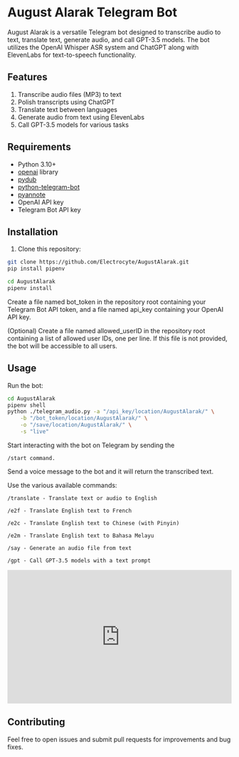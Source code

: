 # August Alarak Telegram Bot

August Alarak is a versatile Telegram bot designed to transcribe audio to text, translate text, generate audio, and call GPT-3.5 models. The bot utilizes the OpenAI Whisper ASR system and ChatGPT along with ElevenLabs for text-to-speech functionality.

## Features

1. Transcribe audio files (MP3) to text
2. Polish transcripts using ChatGPT
3. Translate text between languages
4. Generate audio from text using ElevenLabs
5. Call GPT-3.5 models for various tasks

## Requirements

* Python 3.10+
* [openai](https://pypi.org/project/openai/) library
* [pydub](https://pypi.org/project/pydub/)
* [python-telegram-bot](https://pypi.org/project/python-telegram-bot/)
* [pyannote](https://github.com/pyannote)
* OpenAI API key
* Telegram Bot API key

## Installation

1. Clone this repository:

```bash
git clone https://github.com/Electrocyte/AugustAlarak.git
pip install pipenv

cd AugustAlarak
pipenv install
```

Create a file named bot_token in the repository root containing your Telegram Bot API token, and a file named api_key containing your OpenAI API key.

(Optional) Create a file named allowed_userID in the repository root containing a list of allowed user IDs, one per line. If this file is not provided, the bot will be accessible to all users.

## Usage

Run the bot:

```bash
cd AugustAlarak
pipenv shell
python ./telegram_audio.py -a "/api_key/location/AugustAlarak/" \
    -b "/bot_token/location/AugustAlarak/" \
    -o "/save/location/AugustAlarak/" \
    -s "live"
```

Start interacting with the bot on Telegram by sending the 

    /start command.

Send a voice message to the bot and it will return the transcribed text.

Use the various available commands:

    /translate - Translate text or audio to English
    
    /e2f - Translate English text to French
    
    /e2c - Translate English text to Chinese (with Pinyin)
    
    /e2m - Translate English text to Bahasa Melayu
    
    /say - Generate an audio file from text
    
    /gpt - Call GPT-3.5 models with a text prompt


<iframe width="100%" height="300" scrolling="no" frameborder="no" allow="autoplay" src="https://w.soundcloud.com/player/?url=https%3A//api.soundcloud.com/tracks/1495280575&color=%2300ff2f&auto_play=false&hide_related=false&show_comments=true&show_user=true&show_reposts=false&show_teaser=true&visual=true"></iframe>

## Contributing

Feel free to open issues and submit pull requests for improvements and bug fixes.
